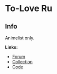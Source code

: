 # To-Love Ru

## Info

Animelist only.

**Links:**
- [Forum](https://myanimelist.net/forum/?topicid=618961)
- [Collection](https://myanimelist.net/forum/?topicid=318587)
- [Code](https://controlc.com/eb56ccd4)
